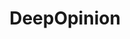 ---
layout: startup_page
title: "DeepOpinion"
id: "deepopinion.ai"
permalink: "/deepopiniondeepopinion.ai04052025/"
website: "https://www.deepopinion.ai/"
funding_round: "Series A"
funding_amount: "€11M"
investors: "Red River West, Alpha Intelligence Capital, Lunar Ventures, Stride VC"
about: "DeepOpinion is an Austrian startup that uses AI agents to automate complex, knowledge-intensive business tasks. Its platform handles unstructured data from various sources, automating processes like insurance claims in 90 seconds, significantly faster than traditional methods. This boosts efficiency and allows businesses to scale operations rapidly."
markets: "AI, Enterprise Software, Process Automation, Business/Productivity Software, Automation/Workflow Software, Artificial Intelligence & Machine Learning"
hq: "Innsbruck, Tyrol, Austria"
founded_year: "2019"
linkedin: "https://www.linkedin.com/company/deepopinion-ai"
twitter: "https://twitter.com/deepopinionai"
instagram: ""
facebook: "https://www.facebook.com/100068448093557"
crunchbase: "https://www.crunchbase.com/organization/deepopinion"
pitchbook: "https://pitchbook.com/profiles/company/469424-98"

# SEO Optimization
meta_title: "DeepOpinion - Series A Funding (€11M)"
meta_description: "DeepOpinion, DeepOpinion is an Austrian startup that uses AI agents to automate complex, knowledge-intensive business tasks. Its platform handles unstructured data..."
meta_keywords: "DeepOpinion, AI, Enterprise Software, Process Automation, Business/Productivity Software, Automation/Workflow Software, Artificial Intelligence & Machine Learning, Series A funding"
canonical_url: "https://pkprojectstartups.github.io/projectstartups.com/deepopiniondeepopinion.ai04052025/"
---